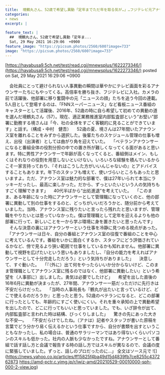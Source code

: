 ```yaml
---
title:  境鶴丸さん、52歳で希望し異動「定年までただ年を取る気が…」…フジテレビ元アナウンサー第二の人生（9）  
categories:
- news
excerpt: |
  
feature_text: |
  ##  境鶴丸さん、52歳で希望し異動「定年ま...
  Sat, 29 May 2021 16:29:06  +0900
feature_image: "https://picsum.photos/2560/600?image=733"
image: "https://picsum.photos/2560/600?image=733"
---
```


[https://hayabusa9.5ch.net/test/read.cgi/mnewsplus/1622273346/](https://hayabusa9.5ch.net/test/read.cgi/mnewsplus/1622273346/)
posted on Sat, 29 May 2021 16:29:06  +0900

<!--more-->

　会社員にとって避けられない人事異動の瞬間は華やかにテレビ画面を彩るアナウンサーたちにもやってくる。高倍率を勝ち抜き、フジテレビに入社。カメラの前で活躍後、他部署に移り奮闘中の元「ニュースの顔」たちを追う今回の連載。5人目として登場するのは、「FNNスーパーニュース」など看板ニュース番組のキャスターとして活躍後、2016年、52歳の時に自ら希望して初めての異動の道を選んだ境鶴丸さん（57）。現在、適正業務推進室内部監査部という“お堅い”部署に勤務する境さんは「今、社の全体をすごく客観的に見ることができています」と話す。（構成・中村　健吾） 　52歳の夏、境さんは27年間いたアナウンス室を離れることをみずから選択した。後輩たちのスケジュール管理の仕事も増え、出役（出演者）としては曲がり角を迎えていた。 　「ベテランアナウンサーになると番組全体の役割分担の中での置き所が難しくなってくる面があると思います。特に男性アナウンサーで年齢が高くなってくると、番組側はメイン、もしくはそれなりの役割を用意しないといけない。いろいろな経験を積んでいるからこそ一家言持っており、『それはこうした方がいいんじゃないの』とアドバイスすることもあります。年下のスタッフも増えて、使いづらいところもあったと思いますよ。ただ、アナウンス室は魅力的な部署で、僕は27年いられて本当にラッキーだったし、最高に楽しかった。だから、ずっといたいという人の気持ちもすごく理解できます」 　40代半ばから“出処進退”を考えていた。 　「このまま、ある年齢になった時にアナウンサーとして管理職になっていくのと、他の部署に異動して別の仕事をするのと、どっちがいいだろうかと、随分前から考えていました。当時、アナウンス室に残りたいと言ったら残れたと思いますが、管理職をやりたいとは思っていなかった。僕は管理職として定年を迎えるよりも他の部署に行って、新しいことを一から学ぶ環境に身を置きたいと思ったんです」 　そんな決意の裏にはアナウンサーという仕事を冷静に見つめる視点があった。 　「アナウンサーは日々、自分の番組とアナウンス室の往復で番組のことを中心に考えているんです。番組をいかに面白くするか、スタッフにどう評価されているかなど、傍で見るより狭い範囲で仕事をしているかも知れません。他部署に異動して視野を広げたいという思いもありましたし、『自分の能力を考えればアナウンサーとして十分完走しただろう』という気持ちがありました」 　決意して、すぐ動いた。 　「『（外に）出て何をやったらいいか分からないけど、このまま管理職としてアナウンス室に残るのではなく、他部署に異動したい』という希望を（人事部に）出しました。勇気は必要でしたけど」 　希望を出した直後の16年6月に異動が決まったが、27年間、アナウンサー一筋だっただけに先行きは不安だらけだった。 　「当時の人事局長も『鶴丸が出たいと言っているけど、どこで使えるのだろうか』と思ったと思う。52歳のベテランになると、どこの部署に行ったとしても、年齢的にすごく使いにくい。それを重々承知の上で異動希望を出したので、どこに行ってもいいと思っていました。でも、いざ辞令が出て、内部監査部と言われた時は結構、びっくりしました」 　驚きの先にあった大きな不安—。 　「不安だらけでしたね。（アナは）記者やスタッフが書いた原稿を言葉でどう分かり易く伝えるかという仕事ですから、自分が書類を出すということもなかったし、私の場合は、普通のサラリーマンではあり得ないくらいパソコンのスキルも低かった。社内の人脈も少なかったですね。アナウンサーとして番組で話す話し方と会議で報告する時の話し方ではスキルが異なるので、会議の度に緊張していました。ずっと、話しのプロだったのに…」 全文はソース元で ![](https://news.yahoo.co.jp/articles/ff15825f4ba49d15d4839fb7ce8255c437262873 https://amd-pctr.c.yimg.jp/r/iwiz-amd/20210529-00010000-sph-000-2-view.jpg)
